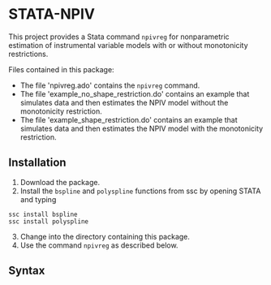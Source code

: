 # STATA-NPIV
This project provides a Stata command `npivreg` for nonparametric estimation of instrumental variable models with or without monotonicity restrictions.

Files contained in this package:

- The file 'npivreg.ado' contains the `npivreg` command.
- The file 'example_no_shape_restriction.do' contains an example that simulates data and then estimates the NPIV model without the monotonicity restriction.
- The file 'example_shape_restriction.do' contains an example that simulates data and then estimates the NPIV model with the monotonicity restriction.

## Installation
1. Download the package.
2. Install the `bspline` and `polyspline` functions from ssc by opening STATA and typing
```
ssc install bspline
ssc install polyspline
```
3. Change into the directory containing this package.
4. Use the command `npivreg` as described below.

## Syntax